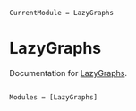 ```@meta
CurrentModule = LazyGraphs
```

# LazyGraphs

Documentation for [LazyGraphs](https://github.com/csimal/LazyGraphs.jl).

```@index
```

```@autodocs
Modules = [LazyGraphs]
```
